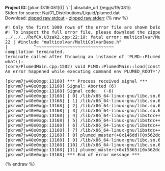 **Project ID:** [plumID:19.081]({{ '/' | absolute_url }}eggs/19/081/)  
Stderr for source:  Na/01_Distributions/Liquid/plumed.dat   
Download: [zipped raw stdout](plumed.dat.plumed_master.stdout.txt.zip) - [zipped raw stderr](plumed.dat.plumed_master.stderr.txt.zip) 
{% raw %}
<pre>
#! Only the first 1000 rows of the error file are shown below
#! To inspect the full error file, please download the zipped raw stderr file above
../../../RefCV.UJzak2.cpp:22:10: fatal error: multicolvar/MultiColvarBase.h: No such file or directory
22 | #include "multicolvar/MultiColvarBase.h"
|          ^~~~~~~~~~~~~~~~~~~~~~~~~~~~~~~
compilation terminated.
terminate called after throwing an instance of 'PLMD::Plumed::ExceptionError'
what():
(core/PlumedMain.cpp:1502) void PLMD::PlumedMain::load(const std::string&)
An error happened while executing command env PLUMED_ROOT='/home/runner/opt/lib/plumed_master' PLUMED_VERSION='2.11.0-dev' PLUMED_HTMLDIR='/home/runner/opt/share/doc/plumed_master' PLUMED_INCLUDEDIR='/home/runner/opt/include' PLUMED_PROGRAM_NAME='plumed_master' PLUMED_IS_INSTALLED='yes' "/home/runner/opt/lib/plumed_master"/scripts/mklib.sh -n -o ./../../../RefCV.2.11.0-dev.so ../../../RefCV.cpp

[pkrvm7jw40e0xgp:13168] *** Process received signal ***
[pkrvm7jw40e0xgp:13168] Signal: Aborted (6)
[pkrvm7jw40e0xgp:13168] Signal code:  (-6)
[pkrvm7jw40e0xgp:13168] [ 0] /lib/x86_64-linux-gnu/libc.so.6(+0x45330)[0x7fdde4045330]
[pkrvm7jw40e0xgp:13168] [ 1] /lib/x86_64-linux-gnu/libc.so.6(pthread_kill+0x11c)[0x7fdde409eb2c]
[pkrvm7jw40e0xgp:13168] [ 2] /lib/x86_64-linux-gnu/libc.so.6(gsignal+0x1e)[0x7fdde404527e]
[pkrvm7jw40e0xgp:13168] [ 3] /lib/x86_64-linux-gnu/libc.so.6(abort+0xdf)[0x7fdde40288ff]
[pkrvm7jw40e0xgp:13168] [ 4] /lib/x86_64-linux-gnu/libstdc++.so.6(+0xa5ff5)[0x7fdde44a5ff5]
[pkrvm7jw40e0xgp:13168] [ 5] /lib/x86_64-linux-gnu/libstdc++.so.6(+0xbb0da)[0x7fdde44bb0da]
[pkrvm7jw40e0xgp:13168] [ 6] /lib/x86_64-linux-gnu/libstdc++.so.6(_ZSt10unexpectedv+0x0)[0x7fdde44a5a55]
[pkrvm7jw40e0xgp:13168] [ 7] /lib/x86_64-linux-gnu/libstdc++.so.6(+0xa5a6f)[0x7fdde44a5a6f]
[pkrvm7jw40e0xgp:13168] [ 8] plumed_master(+0x146dd)[0x562dc05036dd]
[pkrvm7jw40e0xgp:13168] [ 9] /lib/x86_64-linux-gnu/libc.so.6(+0x2a1ca)[0x7fdde402a1ca]
[pkrvm7jw40e0xgp:13168] [10] /lib/x86_64-linux-gnu/libc.so.6(__libc_start_main+0x8b)[0x7fdde402a28b]
[pkrvm7jw40e0xgp:13168] [11] plumed_master(+0x15365)[0x562dc0504365]
[pkrvm7jw40e0xgp:13168] *** End of error message ***
</pre>
{% endraw %}
